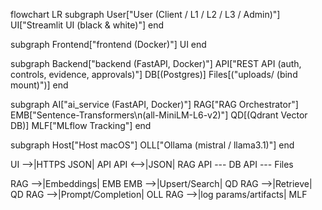 flowchart LR
  subgraph User["User (Client / L1 / L2 / L3 / Admin)"]
    UI["Streamlit UI (black & white)"]
  end

  subgraph Frontend["frontend (Docker)"]
    UI
  end

  subgraph Backend["backend (FastAPI, Docker)"]
    API["REST API (auth, controls, evidence, approvals)"]
    DB[(Postgres)]
    Files[("uploads/ (bind mount)")]
  end

  subgraph AI["ai_service (FastAPI, Docker)"]
    RAG["RAG Orchestrator"]
    EMB["Sentence-Transformers\n(all-MiniLM-L6-v2)"]
    QD[(Qdrant Vector DB)]
    MLF["MLflow Tracking"]
  end

  subgraph Host["Host macOS"]
    OLL["Ollama (mistral / llama3.1)"]
  end

  UI -->|HTTPS JSON| API
  API <-->|JSON| RAG
  API --- DB
  API --- Files

  RAG -->|Embeddings| EMB
  EMB -->|Upsert/Search| QD
  RAG -->|Retrieve| QD
  RAG -->|Prompt/Completion| OLL
  RAG -->|log params/artifacts| MLF
